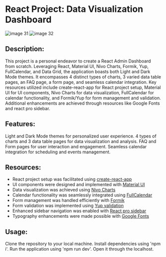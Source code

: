 # React Project: Data Visualization Dashboard

![image 31](https://github.com/user-attachments/assets/f6164ab7-c94c-493f-8630-c79525d408c2)
![image 32](https://github.com/user-attachments/assets/090644a4-0257-49a1-8bd5-b789e40dc2d0)


## Description:
This project is a personal endeavor to create a React Admin Dashboard from scratch. Leveraging React, Material UI, Nivo Charts, Formik, Yup, FullCalendar, and Data Grid, the application boasts both Light and Dark Mode themes. It encompasses 4 distinct types of charts, 3 varied data table pages, an FAQ page, a form page, and seamless calendar integration. Key resources utilized include create-react-app for React project setup, Material UI for UI components, Nivo Charts for data visualization, FullCalendar for calendar functionality, and Formik/Yup for form management and validation. Additional enhancements are achieved through resources like Google Fonts and react pro sidebar.

## Features:

Light and Dark Mode themes for personalized user experience.
4 types of charts and 3 data table pages for data visualization and analysis.
FAQ and Form pages for user interaction and engagement.
Seamless calendar integration for scheduling and events management.

## Resources:

* React project setup was facilitated using [create-react-app](https://create-react-app.dev/)
* UI components were designed and implemented with [Material UI](https://mui.com/material-ui/getting-started/installation/)
* Data visualization was achieved using [Nivo Charts](https://nivo.rocks/components/)
* Calendar functionality was seamlessly integrated using [FullCalendar](https://fullcalendar.io/docs)
* Form management was handled efficiently with [Formik](https://formik.org/docs/overview#installation)
* Form validation was implemented using [Yup validation](https://github.com/jquense/yup)
* Enhanced sidebar navigation was enabled with [React pro sidebar](https://github.com/azouaoui-med/react-pro-sidebar)
* Typography enhancements were made possible with [Google Fonts
](https://fonts.google.com/)
## Usage:

Clone the repository to your local machine.
Install dependencies using 'npm i'.
Run the application using 'npm run dev'.
Open it through the localhost.


